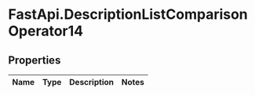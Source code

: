 # FastApi.DescriptionListComparisonOperator14

## Properties
Name | Type | Description | Notes
------------ | ------------- | ------------- | -------------
